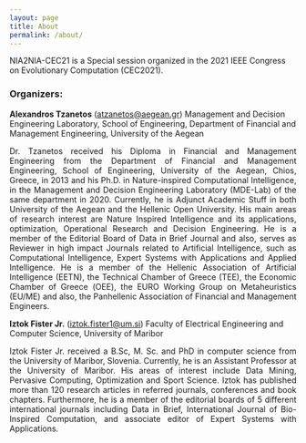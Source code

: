 ```yaml
---
layout: page 
title: About
permalink: /about/
---
```


NIA2NIA-CEC21 is a Special session organized in the 2021 IEEE Congress on Evolutionary Computation (CEC2021).

### Organizers:
**Alexandros Tzanetos** (atzanetos@aegean.gr)
Management and Decision Engineering Laboratory,
School of Engineering,
Department of Financial and Management Engineering,
University of the Aegean
<p align="justify">
Dr. Tzanetos received his Diploma in Financial and Management Engineering from the Department of Financial and Management Engineering, School of Engineering, University of the Aegean, Chios, Greece, in 2013 and his Ph.D. in Nature-inspired Computational Intelligence, in the Management and Decision Engineering Laboratory (MDE-Lab) of the same department in 2020. Currently, he is Adjunct Academic Stuff in both University of the Aegean and the Hellenic Open University.
His main areas of research interest are Nature Inspired Intelligence and its applications, optimization, Operational Research and Decision Engineering. 
He is a member of the Editorial Board of Data in Brief Journal and also, serves as Reviewer in high impact Journals related to Artificial Intelligence, such as Computational Intelligence, Expert Systems with Applications and Applied Intelligence.
He is a member of the Hellenic Association of Artificial Intelligence (EETN), the Technical Chamber of Greece (TEE), the Economic Chamber of Greece (ΟΕΕ), the EURO Working Group on Metaheuristics (EU/ME) and also, the Panhellenic Association of Financial and Management Engineers.
</p>

**Iztok Fister Jr.** (iztok.fister1@um.si)
Faculty of Electrical Engineering and Computer Science,
University of Maribor
<p align="justify">
Iztok Fister Jr. received a B.Sc, M. Sc. and PhD in computer science from the University of Maribor, Slovenia. Currently, he is an Assistant Professor at the University of Maribor.
His areas of interest include Data Mining, Pervasive Computing, Optimization and Sport Science. Iztok has published more than 120 research articles in referred journals, conferences and book chapters. Furthermore, he is a member of the editorial boards of 5 different international journals including Data in Brief, International Journal of Bio-Inspired Computation, and associate editor of Expert Systems with Applications.
</p>
